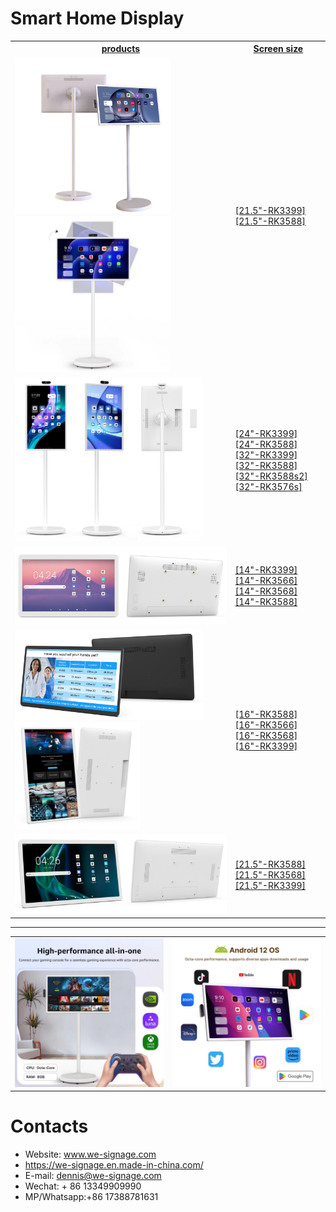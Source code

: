 # Smart Home Display


<table textalign="center">
<tr>
    <th><a href="">products</a></th>
    <th><a href="">Screen size</a></th>
    
</tr>
<tr>
    <td ><a href=""><img src="./img/21.5-1.jpg" width="250" height="auto"/><img src="./img/21.5-2.jpg" width="250" height="auto"/></a></td>
    <td >
        <a href="./specification/21.5-3399.png">[21.5"-RK3399]</a>&nbsp;&nbsp;&nbsp;
        <a href="./specification/21.5-3588.png">[21.5"-RK3588]</a>&nbsp;&nbsp;&nbsp;
    </td>
</tr>
<tr>
    <td ><a href=""><img src="./img/32.png" width="300" height="auto"/></a></td>
    <td width="30%">
        <a href="./specification/24-3399.jpg">[24"-RK3399]</a>&nbsp;&nbsp;&nbsp;
        <a href="./specification/24-3588.jpg">[24"-RK3588]</a>&nbsp;&nbsp;&nbsp;
        <a href="./specification/32-3399.jpg">[32"-RK3399]</a>&nbsp;&nbsp;&nbsp;
        <a href="./specification/32-3588.jpg">[32"-RK3588]</a>&nbsp;&nbsp;&nbsp;
        <a href="./specification/32-3588s2.png">[32"-RK3588s2]</a>&nbsp;&nbsp;&nbsp;
        <a href="./specification/32-3576s">[32"-RK3576s]</a>&nbsp;&nbsp;&nbsp;
    </td>
</tr>


<tr>
    <td ><a href=""><img src="./img/type2-1.png" width="500" height="auto"/></a></td>
    <td>
        <a href="./specification/type1-14-3399.png">[14"-RK3399]</a>&nbsp;&nbsp;&nbsp;
        <a href="./specification/type1-14-3566.png">[14"-RK3566]</a>&nbsp;&nbsp;&nbsp;
        <a href="./specification/type1-14-3568.png">[14"-RK3568]</a>&nbsp;&nbsp;&nbsp;
        <a href="./specification/type1-14-3588.png">[14"-RK3588]</a>&nbsp;&nbsp;&nbsp;
    </td>
</tr>

<tr>
    <td ><a href=""><img src="./img/type2-2.png" width="300" height="auto"/>
    <a href=""><img src="./img/type2-3.png" width="200" height="auto"/></a></td>
    <td>
        <a href="./specification/type2-16-3588.png">[16"-RK3588]</a>&nbsp;&nbsp;&nbsp;
        <a href="./specification/16-3566.png">[16"-RK3566]</a>&nbsp;&nbsp;&nbsp;
         <a href="./specification/16-3568.png">[16"-RK3568]</a>&nbsp;&nbsp;&nbsp;
        <a href="./specification/16-3399.png">[16"-RK3399]</a>&nbsp;&nbsp;&nbsp;
    </td>
</tr>

<tr>
    <td ><a href=""><img src="./img/type2-4.png" width="500" height="auto"/></a></td>
    <td>
     <a href="./specification/type3-21.5-3588.png">[21.5"-RK3588]</a>&nbsp;&nbsp;&nbsp;
        <a href="./specification/21.5-3568-B.png">[21.5"-RK3568]</a>&nbsp;&nbsp;&nbsp;
        <a href="./specification/21.5-3399-B.png">[21.5"-RK3399]</a>&nbsp;&nbsp;&nbsp;
    </td>
</tr>


</table>

***

<table>
    <tr>
        <td>
            <img src="./img/1.jpg">
        </td>
        <td>
            <img src="./img/2.jpg">
        </td>
    </tr>
</table>

# Contacts

- Website: www.we-signage.com
- https://we-signage.en.made-in-china.com/
- E-mail: dennis@we-signage.com
- Wechat: + 86 13349909990
- MP/Whatsapp:+86 17388781631
